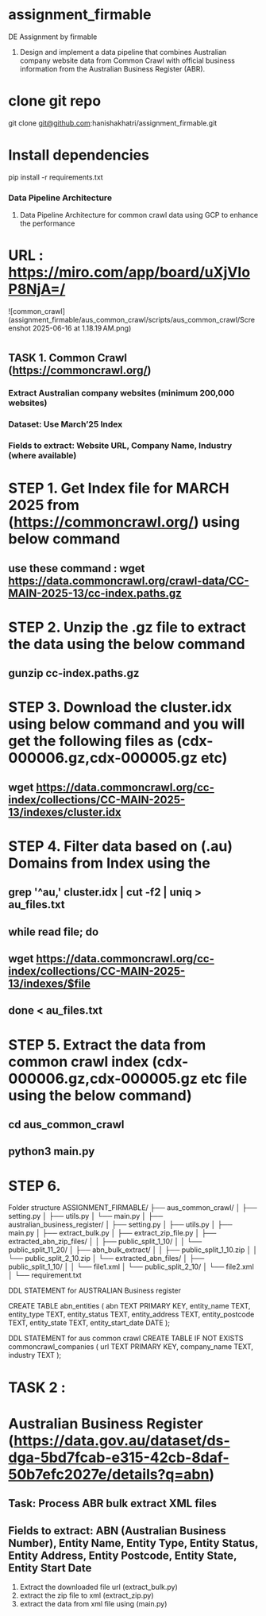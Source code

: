 # assignment_firmable
DE Assignment by firmable

1. Design and implement a data pipeline that combines Australian company website data from Common Crawl with official business information from the Australian Business Register (ABR).

# clone git repo
git clone git@github.com:hanishakhatri/assignment_firmable.git

# Install dependencies
pip install -r requirements.txt

### Data Pipeline Architecture 
1. Data Pipeline Architecture for common crawl data using GCP to enhance the performance 
# URL : https://miro.com/app/board/uXjVIoP8NjA=/
![common_crawl](assignment_firmable/aus_common_crawl/scripts/aus_common_crawl/Screenshot 2025-06-16 at 1.18.19 AM.png)

#

## TASK 1. Common Crawl (https://commoncrawl.org/)
### Extract Australian company websites (minimum 200,000 websites)
### Dataset: Use March’25 Index
### Fields to extract: Website URL, Company Name, Industry (where available)


# STEP 1. Get Index file for MARCH 2025 from (https://commoncrawl.org/) using below command 
## use these command :  wget https://data.commoncrawl.org/crawl-data/CC-MAIN-2025-13/cc-index.paths.gz

# STEP 2. Unzip the .gz file to extract the data using the below command
## gunzip cc-index.paths.gz

# STEP 3. Download the cluster.idx using below command and you will get the following files as (cdx-000006.gz,cdx-000005.gz etc)
## wget https://data.commoncrawl.org/cc-index/collections/CC-MAIN-2025-13/indexes/cluster.idx

# STEP 4. Filter data based on (.au) Domains from Index using the 
## grep '^au,' cluster.idx | cut -f2 | uniq > au_files.txt

## while read file; do
##   wget https://data.commoncrawl.org/cc-index/collections/CC-MAIN-2025-13/indexes/$file
## done < au_files.txt


# STEP 5. Extract the data from common crawl index (cdx-000006.gz,cdx-000005.gz etc file using the below command)
## cd aus_common_crawl 
## python3 main.py 

# STEP 6. 

Folder structure 
ASSIGNMENT_FIRMABLE/
├── aus_common_crawl/
│   ├── setting.py
│   ├── utils.py
│   └── main.py
│
├── australian_business_register/
│   ├── setting.py
│   ├── utils.py
│   ├── main.py
│   ├── extract_bulk.py
│   ├── extract_zip_file.py
│   ├── extracted_abn_zip_files/
│   │   ├── public_split_1_10/
│   │   └── public_split_11_20/
│   ├── abn_bulk_extract/
│   │   ├── public_split_1_10.zip
│   │   └── public_split_2_10.zip
│   └── extracted_abn_files/
│       ├── public_split_1_10/
│       │   └── file1.xml
│       └── public_split_2_10/
│           └── file2.xml
│
└── requirement.txt

DDL STATEMENT for AUSTRALIAN Business register 

CREATE TABLE abn_entities (
    abn TEXT PRIMARY KEY,
    entity_name TEXT,
    entity_type TEXT,
    entity_status TEXT,
    entity_address TEXT,
    entity_postcode TEXT,
    entity_state TEXT,
    entity_start_date DATE
);

DDL STATEMENT for aus common crawl 
CREATE TABLE IF NOT EXISTS commoncrawl_companies (
    url TEXT PRIMARY KEY,
    company_name TEXT,
    industry TEXT
);



# TASK 2 : 

# Australian Business Register (https://data.gov.au/dataset/ds-dga-5bd7fcab-e315-42cb-8daf-50b7efc2027e/details?q=abn)
## Task: Process ABR bulk extract XML files
## Fields to extract: ABN (Australian Business Number), Entity Name, Entity Type, Entity Status, Entity Address, Entity Postcode, Entity State, Entity Start Date 

1. Extract the downloaded file url (extract_bulk.py)
2. extract the zip file to xml (extract_zip.py)
3. extract the data from xml file using (main.py)


